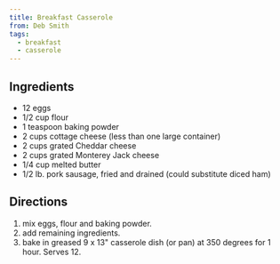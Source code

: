 ```yaml
---
title: Breakfast Casserole
from: Deb Smith
tags:
  - breakfast
  - casserole
---
```


## Ingredients

-   12 eggs
-   1/2 cup flour
-   1 teaspoon baking powder
-   2 cups cottage cheese (less than one large container)
-   2 cups grated Cheddar cheese
-   2 cups grated Monterey Jack cheese
-   1/4 cup melted butter
-   1/2 lb. pork sausage, fried and drained (could substitute diced ham)

## Directions

1.  mix eggs, flour and baking powder.
2.  add remaining ingredients.
3.  bake in greased 9 x 13" casserole dish (or pan) at 350 degrees for 1 hour. Serves 12.
